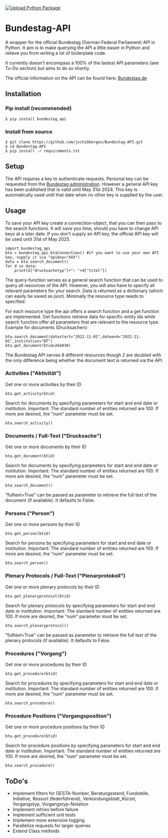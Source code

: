 [![Upload Python Package](https://github.com/jschibberges/Bundestag-API/actions/workflows/python-publish.yml/badge.svg)](https://github.com/jschibberges/Bundestag-API/actions/workflows/python-publish.yml)

# Bundestag-API
A wrapper for the official Bundestag (German Federal Parliament) API in Python. It aim is to make querying the API a little easier in Python and relieve you from writing a lot of boilerplate code. 

It currently doesn't encompass a 100% of the lastest API parameters (see To-Do section) but aims to do so shortly.

The official information on the API can be found here: [Bundestag.de](https://dip.bundestag.de/%C3%BCber-dip/hilfe/api)

## Installation

### Pip install (recommended)

```
$ pip install bundestag_api
```

### Install from source

```
$ git clone https://github.com/jschibberges/Bundestag-API.git
$ cd Bundestag-API
$ pip install -r requirements.txt
```

## Setup
The API requires a key to authenticate requests. Personal key can be requested from the [Bundestag administration](mailto:parlamentsdokumentation@bundestag.de). However a general API key has been published that is valid until May 31st 2024. This key is automatically used until that date when no other key is supplied by the user.

## Usage
To save your API key create a connection-object, that you can then pass to the search functions. It will save you time, should you have to change API keys at a later date. If you don't supply an API key, the official API key will be used until 31st of May 2025. 
```
import bundestag_api
bta = bundestag_api.btaConnection() #if you want to use your own API key, supply it via "apikey="XXX")
data = bta.search_document()
for d in data:
    print(d["drucksachetyp"]+": "+d["titel"])
```
The query-function serves as a general search function that can be used to query all resources of the API. However, you will also have to specify all relevant parameters for your search. Data is returned as a dictionary (which can easily be saved as json). Minimally the resource type needs to specified.

For each resource type the api offers a search function and a get function are implemented. Get functions retrieve data for specific entity ids while search function offer all parameters that are relevant to the resource type. Example for documents (Drucksachen):
```
bta.search_document(datestart="2022-11-01",dateend="2022-11-01",institution="BT")
bta.get_document(btid=264030)
```
The Bundestag API serves 8 different resources though 2 are doubled with the only difference being whether the document text is returned via the API. 

### Activities ("Aktivität")
Get one or more activities by their ID
```
bta.get_activity(btid)
```
Search for documents by specifying parameters for start and end date or institution. Important: The standard number of entities returned are 100. If more are desired, the "num" parameter must be set.
```
bta.search_activity()
```
### Documents / Full-Text ("Drucksache")
Get one or more documents by their ID
```
bta.get_document(btid)
```
Search for documents by specifying parameters for start and end date or institution. Important: The standard number of entities returned are 100. If more are desired, the "num" parameter must be set.
```
bta.search_document()
```
"fulltext=True" can be passed as parameter to retrieve the full text of the document (if available). It defaults to False.

### Persons ("Person")
Get one or more persons by their ID
```
bta.get_person(btid)
```
Search for persons by specifying parameters for start and end date or institution. Important: The standard number of entities returned are 100. If more are desired, the "num" parameter must be set.
```
bta.search_person()
```
### Plenary Protocols / Full-Text ("Plenarprotokoll")
Get one or more plenary protocols by their ID
```
bta.get_plenaryprotocol(btid)
```
Search for plenary protocols by specifying parameters for start and end date or institution. Important: The standard number of entities returned are 100. If more are desired, the "num" parameter must be set.
```
bta.search_plenaryprotocol()
```
"fulltext=True" can be passed as parameter to retrieve the full text of the plenary protocols (if available). It defaults to False.

### Procedures ("Vorgang")
Get one or more procedures by their ID
```
bta.get_procedure(btid)
```
Search for procedures by specifying parameters for start and end date or institution. Important: The standard number of entities returned are 100. If more are desired, the "num" parameter must be set.
```
bta.search_procedure()
```
### Procedure Positions ("Vorgangsposition")
Get one or more procedure positions by their ID
```
bta.get_procedure(btid)
```
Search for procedure positions by specifying parameters for start and end date or institution. Important: The standard number of entities returned are 100. If more are desired, the "num" parameter must be set.
```
bta.search_procedure()
```

## ToDo's
- Implement filters for GESTA-Number, Beratungsstand, Fundstelle, Initiative, Ressort (federführend), Verkündungsblatt_Kürzel, Vorgangstyp, Vorgangstyp-Notation
- Implement retries before failure
- Implement sufficient unit tests
- Implement more extensive logging
- Parallelize requests for larger queries
- Extend Class methods
